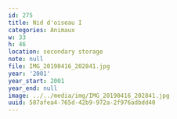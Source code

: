 ```yaml
---
id: 275
title: Nid d'oiseau I
categories: Animaux
w: 33
h: 46
location: secondary storage
note: null
file: IMG_20190416_202841.jpg
year: '2001'
year_start: 2001
year_end: null
image: ../../media/img/IMG_20190416_202841.jpg
uuid: 587afea4-765d-42b9-972a-2f976adbdd40
---
```


